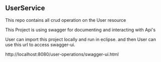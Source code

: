 ## UserService

This repo contains all crud operation on the User resource

This Project is using swagger for documenting and interacting with Api's

User can import this project locally and run in eclipse.
and then User can use this url to access swagger-ui.

http://localhost:8080/user-operations/swagger-ui.html
